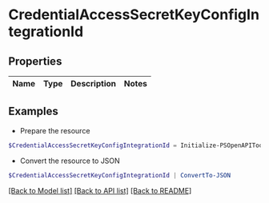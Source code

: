 # CredentialAccessSecretKeyConfigIntegrationId
## Properties

Name | Type | Description | Notes
------------ | ------------- | ------------- | -------------

## Examples

- Prepare the resource
```powershell
$CredentialAccessSecretKeyConfigIntegrationId = Initialize-PSOpenAPIToolsCredentialAccessSecretKeyConfigIntegrationId 
```

- Convert the resource to JSON
```powershell
$CredentialAccessSecretKeyConfigIntegrationId | ConvertTo-JSON
```

[[Back to Model list]](../README.md#documentation-for-models) [[Back to API list]](../README.md#documentation-for-api-endpoints) [[Back to README]](../README.md)

